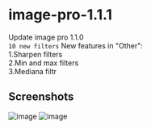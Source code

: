 # image-pro-1.1.1
Update image pro 1.1.0\
```10 new filters```
New features in "Other":\
1.Sharpen filters\
2.Min and max filters\
3.Mediana filtr
## Screenshots 
![image](https://user-images.githubusercontent.com/72127610/117660640-b3d51480-b19d-11eb-8861-85c40c9c3c75.png)
![image](https://user-images.githubusercontent.com/72127610/117660668-b9caf580-b19d-11eb-8c0d-e68aae4255ff.png)
